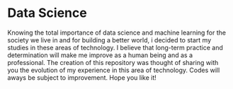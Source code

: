 # Data Science
Knowing the total importance of data science and machine learning for the society we live in and for building a better world, i decided to start my studies in these areas of technology. I believe that long-term practice and determination will make me improve as a human being and as a professional. The creation of this repository was thought of sharing with you the evolution of my experience in this area of technology. Codes will aways be subject to improvement. Hope you like it!
